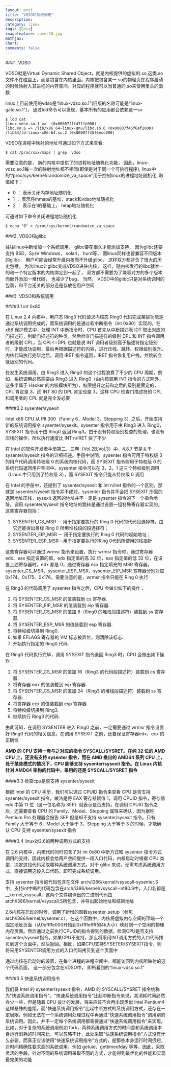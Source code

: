 ```yaml
---
layout: post
title: "VDSO和系统调用"
description:
category: linux
tags: [Data]
imagefeature: cover10.jpg
mathjax: 
chart:
comments: false
---
```


###1. VDSO

VDSO就是Virtual Dynamic Shared Object，就是内核提供的虚拟的.so,这类.so文件不在磁盘上，而是包含在内核里面。内核把包含某一.so的物理页在程序启动的时候映射入其进程的内存空间，对应的程序就可以当普通的.so来使用里头的函数

linux上目前使用的vdso是“linux-vdso.so.1”(旧版的名称可能是“linux-gate.so.1”)， 通过ldd命令可以发现，基本所有的应用都会依赖这一so

	$ ldd cat 
	linux-vdso.so.1 =>  (0x00007fff47ffe000)
	libc.so.6 => /lib/x86_64-linux-gnu/libc.so.6 (0x00007f45f6af2000)
	/lib64/ld-linux-x86-64.so.2 (0x00007f45f6ecc000)

VDSO在进程中映射的地址可通过如下方式来查看:

	$ cat /proc/xxx/maps | grep  vdso

需要注意的是， 新的内核中提供了的进程地址随机化功能， 因此，linux-vdso.so.1每一次的映射地址都不相同(即使是对于同一个可执行程序), linux中的“/proc/sys/kernel/randomize_va_space"用于控制linux的进程地址随机化, 取值如下：

+ 0 ： 表示关闭内存地址随机化 
+ 1 ： 表示将mmap的基址，stack和vdso地址随机化
+ 2 ： 表示在1的基础上， heap地址随机化

可通过如下命令关闭进程地址随机化

	$ echo "0" > /proc/sys/kernel/randomize_va_space

###2. VDSO和glibc

往往linux中新增加一个系统调用， glibc要花很久才能添加支持， 因为glibc还要支持 BSD，SysV Windows， solari， hurd等， 而linux同样也要兼容不同版本的glibc， 用户可能会经常升级内核而不升级glibc， 这样双方都背负了很大的历史包袱， 为次linux让glibc变成VDSO进驻内核， 这样，随内核发行的libc就唯一的和一个特定版本的内核绑定到一起了， 双方都不需要为了兼容对方的多个版本而额外添加一堆代码， 也减少了bug， 当然， VDSO中的glibc只是对系统调用的包裹，和平台无关的部分还是存放在用户空间

###3. VDSO和系统调用

####3.1 int 0x80

在 Linux 2.4 内核中，用户态 Ring3 代码请求内核态 Ring0 代码完成某些功能是通过系统调用完成的，而系统调用的是通过软中断指令（int 0x80）实现的。在 x86 保护模式中，处理 INT 中断指令时，CPU 首先从中断描述表 IDT 取出对应的门描述符，判断门描述符的种类，然后检查门描述符的级别 DPL 和 INT 指令调用者的级别 CPL，当 CPL<=DPL 也就是说 INT 调用者级别高于描述符指定级别时，才能成功调用，最后再根据描述符的内容，进行压栈、跳转、权限级别提升。内核代码执行完毕之后，调用 IRET 指令返回，IRET 指令恢复用户栈，并跳转会低级别的代码。

在发生系统调用，由 Ring3 进入 Ring0 的这个过程浪费了不少的 CPU 周期，例如，系统调用必然需要由 Ring3 进入 Ring0（由内核调用 INT 指令的方式除外，这多半属于 Hacker 的内核模块所为），权限提升之前和之后的级别是固定的，CPL 肯定是 3，而 INT 80 的 DPL 肯定也是 3，这样 CPU 检查门描述符的 DPL 和调用者的 CPL 就是完全没必要  

####3.2 sysenter/sysexit

Intel x86 CPU 从 PII 300（Family 6，Model 3，Stepping 3）之后，开始支持新的系统调用指令 sysenter/sysexit。sysenter 指令用于由 Ring3 进入 Ring0，SYSEXIT 指令用于由 Ring0 返回 Ring3。由于没有特权级别检查的处理，也没有压栈的操作，所以执行速度比 INT n/IRET 快了不少

在 Intel 的软件开发者手册第二、三卷（Vol.2B,Vol.3）中，4.8.7 节是关于 sysenter/sysexit 指令的详细描述。手册中说明，sysenter 指令可用于特权级 3 的用户代码调用特权级 0 的系统内核代码，而 SYSEXIT 指令则用于特权级 0 的系统代码返回用户空间中。sysenter 指令可以在 3，2，1 这三个特权级别调用（Linux 中只用到了特权级 3），而 SYSEXIT 指令只能从特权级 0 调用

在 Intel 的手册中，还提到了 sysenter/sysexit 和 int n/iret 指令的一个区别，那就是 sysenter/sysexit 指令并不成对，sysenter 指令并不会把 SYSEXIT 所需的返回地址压栈，sysexit 返回的地址并不一定是 sysenter 指令的下一个指令地址。调用 sysenter/sysexit 指令地址的跳转是通过设置一组特殊寄存器实现的。这些寄存器包括：

1. SYSENTER_CS_MSR － 用于指定要执行的 Ring 0 代码的代码段选择符，由它还能得出目标 Ring 0 所用堆栈段的段选择符；
2. SYSENTER_EIP_MSR － 用于指定要执行的 Ring 0 代码的起始地址；
3. SYSENTER_ESP_MSR－用于指定要执行的Ring 0代码所使用的栈指针

这些寄存器可以通过 wrmsr 指令来设置，执行 wrmsr 指令时，通过寄存器 edx、eax 指定设置的值，edx 指定值的高 32 位，eax 指定值的低 32 位，在设置上述寄存器时，edx 都是 0，通过寄存器 ecx 指定填充的 MSR 寄存器，sysenter_CS_MSR、sysenter_ESP_MSR、sysenter_EIP_MSR 寄存器分别对应 0x174、0x175、0x176，需要注意的是，wrmsr 指令只能在 Ring 0 执行

在 Ring3 的代码调用了 sysenter 指令之后，CPU 会做出如下的操作：

1. 将 SYSENTER_CS_MSR 的值装载到 cs 寄存器.
2. 将 SYSENTER_EIP_MSR 的值装载到 eip 寄存器.
3. 将 SYSENTER_CS_MSR 的值加 8（Ring0 的堆栈段描述符）装载到 ss 寄存器.
4. 将 SYSENTER_ESP_MSR 的值装载到 esp 寄存器.
5. 将特权级切换到 Ring0.
6. 如果 EFLAGS 寄存器的 VM 标志被置位，则清除该标志.
7. 开始执行指定的 Ring0 代码.

在 Ring0 代码执行完毕，调用 SYSEXIT 指令退回 Ring3 时，CPU 会做出如下操作：

1. 将 SYSENTER_CS_MSR 的值加 16（Ring3 的代码段描述符）装载到 cs 寄存器.
2. 将寄存器 edx 的值装载到 eip 寄存器.
3. 将 SYSENTER_CS_MSR 的值加 24（Ring3 的堆栈段描述符）装载到 ss 寄存器.
4. 将寄存器 ecx 的值装载到 esp 寄存器.
5. 将特权级切换到 Ring3.
6. 继续执行 Ring3 的代码.

由此可知，在调用 SYSENTER 进入 Ring0 之前，一定需要通过 wrmsr 指令设置好 Ring0 代码的相关信息，在调用 SYSEXIT 之前，还要保证寄存器edx、ecx 的正确性

**AMD 的 CPU 支持一套与之对应的指令 SYSCALL/SYSRET。在纯 32 位的 AMD CPU 上，还没有支持 sysenter 指令，而在 AMD 推出的 AMD64 系列 CPU 上，处于某些模式的情况下，CPU 能够支持 sysenter/sysexit 指令。在 Linux 内核针对 AMD64 架构的代码中，采用的还是 SYSCALL/SYSRET 指令**

####3.3 检查cpu是否支持 sysenter/sysexit

根据 Intel 的 CPU 手册，我们可以通过 CPUID 指令来查看 CPU 是否支持 sysenter/sysexit 指令，做法是将 EAX 寄存器赋值 1，调用 CPUID 指令，寄存器 edx 中第 11 位（这一位名称为 SEP）就表示是否支持。在调用 CPUID 指令之后，还需要查看 CPU 的 Family、Model、Stepping 属性来确认，因为据称 Pentium Pro 处理器会报告 SEP 但是却不支持 sysenter/sysexit 指令。只有 Family 大于等于 6，Model 大于等于 3，Stepping 大于等于 3 的时候，才能确认 CPU 支持 sysenter/sysexit 指令

####3.4 linux对2.6的两种调用方式的支持

在 2.6 内核中，内核代码同时包含了对 int 0x80 中断方式和 sysenter 指令方式调用的支持，因此内核会给用户空间提供一段入口代码，内核启动时根据 CPU 类型，决定这段代码采取哪种系统调用方式。对于 glibc 来说，无需考虑系统调用方式，直接调用这段入口代码，即可完成系统调用。

支持 sysenter 指令的代码包含在文件 arch/i386/kernel/vsyscall-sysenter.S 中，支持int中断的代码包含在arch/i386/kernel/vsyscall-int80.S中，入口名都是__kernel_vsyscall，这两个文件编译出的二进制代码由arch/i386/kernel/vsyscall.S所包含，并导出起始地址和结束地址

2.6内核在启动的时候，调用了新增的函数sysenter_setup（参见arch/i386/kernel/sysenter.c），在这个函数中，内核将虚拟内存空间的顶端一个固定地址页面（从0xffffe000开始到0xffffeffff的4k大小）映射到一个空闲的物理内存页面。然后通过之前执行CPUID的指令得到的数据，检测CPU是否支持sysenter/sysexit指令。如果CPU不支持，那么将采用INT调用方式的入口代码拷贝到这个页面中，然后返回。相反，如果CPU支持SYSETER/SYSEXIT指令，则将采用SYSENTER调用方式的入口代码拷贝到这个页面中

通过内核在启动时的设置，在每个进程的进程空间中，都能访问到内核所映射的这个代码页面， 这一部分包含在VDSO中， 即所看到的“linux-vdso.so.1”

####3.5 快速系统调用指令  

我们将 Intel 的 sysenter/sysexit 指令，AMD 的 SYSCALL/SYSRET 指令统称为"快速系统调用指令"。"快速系统调用指令"比起中断指令来说，其消耗时间必然会少一些，但是随着 CPU 设计的发展，将来应该不会再出现类似 Intel Pentium4 这样悬殊的差距。而"快速系统调用指令"比起中断方式的系统调用方式，还存在一定局限，例如无法在一个系统调用处理过程中再通过"快速系统调用指令"调用别的系统调用。因此，并不一定每个系统调用都需要通过"快速系统调用指令"来实现。比如，对于复杂的系统调用例如 fork，两种系统调用方式的时间差和系统调用本身运行消耗的时间来比，可以忽略不计，此处采取"快速系统调用指令"方式没有什么必要。而真正应该使用"快速系统调用指令"方式的，是那些本身运行时间很短，对时间精确性要求高的系统调用，例如 getuid、gettimeofday 等等。因此，采取灵活的手段，针对不同的系统调用采取不同的方式，才能得到最优化的性能和实现最完美的功能

